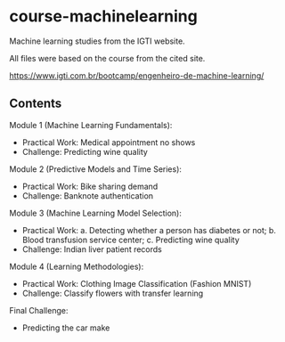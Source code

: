 # course-machinelearning

Machine learning studies from the IGTI website.

All files were based on the course from the cited site.

https://www.igti.com.br/bootcamp/engenheiro-de-machine-learning/

## Contents

Module 1 (Machine Learning Fundamentals):

- Practical Work: Medical appointment no shows
- Challenge: Predicting wine quality

Module 2 (Predictive Models and Time Series):

- Practical Work: Bike sharing demand
- Challenge: Banknote authentication

Module 3 (Machine Learning Model Selection):

- Practical Work: a. Detecting whether a person has diabetes or not; b. Blood transfusion service center; c. Predicting wine quality
- Challenge: Indian liver patient records

Module 4 (Learning Methodologies):

- Practical Work: Clothing Image Classification (Fashion MNIST)
- Challenge: Classify flowers with transfer learning

Final Challenge:

- Predicting the car make

